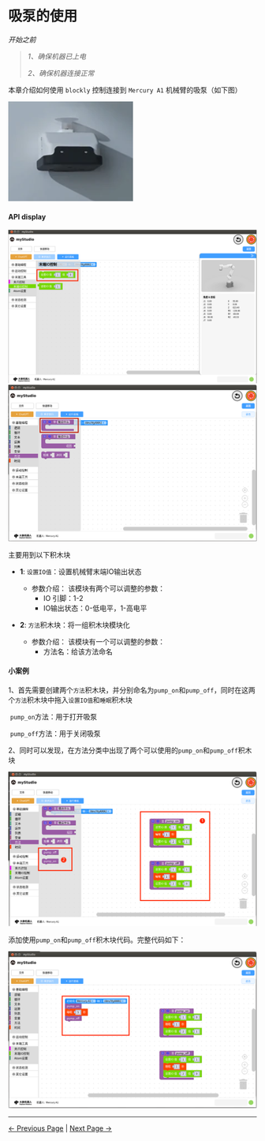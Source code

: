 # 吸泵的使用

*开始之前*

> *1、确保机器已上电*
>
> *2、确保机器连接正常*

本章介绍如何使用 `blockly` 控制连接到 `Mercury A1` 机械臂的吸泵（如下图）

<img src="..\resources\1-blockly\images\pump\pump.png"  />

#### API display

<img src="..\resources\1-blockly\images\pump\code.png" style="zoom: 64%;" />

<img src="..\resources\1-blockly\images\pump\function.png" style="zoom: 67%;" />

主要用到以下积木块

- **1**: `设置IO值`：设置机械臂末端IO输出状态

  * 参数介绍：
    该模块有两个可以调整的参数：
    *  IO 引脚：1-2
    *  IO输出状态：0-低电平，1-高电平

- **2**: `方法`积木块：将一组积木块模块化

  * 参数介绍：
    该模块有一个可以调整的参数：
    *  方法名：给该方法命名



#### 小案例

1、首先需要创建两个`方法`积木块，并分别命名为`pump_on`和`pump_off`，同时在这两个`方法`积木块中拖入`设置IO值`和`睡眠`积木块

​	`pump_on`方法：用于打开吸泵

​	`pump_off`方法：用于关闭吸泵



2、同时可以发现，在方法分类中出现了两个可以使用的`pump_on`和`pump_off`积木块

<img src="..\resources\1-blockly\images\pump\create_function.png" style="zoom: 67%;" />









添加使用`pump_on`和`pump_off`积木块代码。完整代码如下：

<img src="..\resources\1-blockly\images\pump\full_code.png" style="zoom: 67%;" />




---

[← Previous Page](./10-gripperUse.md) | [Next Page →](./12-dragTeach.md)